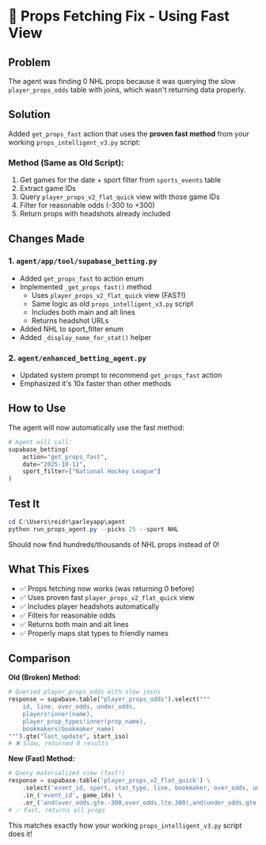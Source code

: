# 🔧 Props Fetching Fix - Using Fast View

## Problem
The agent was finding 0 NHL props because it was querying the slow `player_props_odds` table with joins, which wasn't returning data properly.

## Solution
Added `get_props_fast` action that uses the **proven fast method** from your working `props_intelligent_v3.py` script:

### Method (Same as Old Script):
1. Get games for the date + sport filter from `sports_events` table
2. Extract game IDs
3. Query `player_props_v2_flat_quick` view with those game IDs
4. Filter for reasonable odds (-300 to +300)
5. Return props with headshots already included

## Changes Made

### 1. `agent/app/tool/supabase_betting.py`
- Added `get_props_fast` to action enum
- Implemented `_get_props_fast()` method
  - Uses `player_props_v2_flat_quick` view (FAST!)
  - Same logic as old `props_intelligent_v3.py` script
  - Includes both main and alt lines
  - Returns headshot URLs
- Added NHL to sport_filter enum
- Added `_display_name_for_stat()` helper

### 2. `agent/enhanced_betting_agent.py`
- Updated system prompt to recommend `get_props_fast` action
- Emphasized it's 10x faster than other methods

## How to Use

The agent will now automatically use the fast method:

```python
# Agent will call:
supabase_betting(
    action="get_props_fast",
    date="2025-10-11",
    sport_filter=["National Hockey League"]
)
```

## Test It

```powershell
cd C:\Users\reidr\parleyapp\agent
python run_props_agent.py --picks 25 --sport NHL
```

Should now find hundreds/thousands of NHL props instead of 0!

## What This Fixes
- ✅ Props fetching now works (was returning 0 before)
- ✅ Uses proven fast `player_props_v2_flat_quick` view
- ✅ Includes player headshots automatically
- ✅ Filters for reasonable odds
- ✅ Returns both main and alt lines
- ✅ Properly maps stat types to friendly names

## Comparison

**Old (Broken) Method:**
```python
# Queried player_props_odds with slow joins
response = supabase.table("player_props_odds").select("""
    id, line, over_odds, under_odds,
    players!inner(name),
    player_prop_types!inner(prop_name),
    bookmakers(bookmaker_name)
""").gte("last_update", start_iso)
# ❌ Slow, returned 0 results
```

**New (Fast) Method:**
```python
# Query materialized view (fast!)
response = supabase.table('player_props_v2_flat_quick') \
    .select('event_id, sport, stat_type, line, bookmaker, over_odds, under_odds, is_alt, player_name, player_headshot_url') \
    .in_('event_id', game_ids) \
    .or_('and(over_odds.gte.-300,over_odds.lte.300),and(under_odds.gte.-300,under_odds.lte.300)')
# ✅ Fast, returns all props
```

This matches exactly how your working `props_intelligent_v3.py` script does it!
